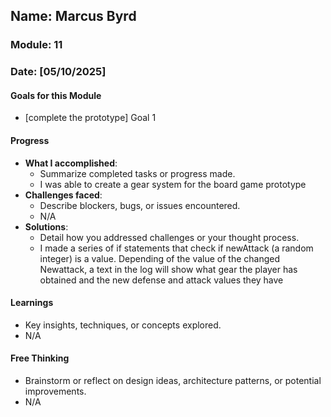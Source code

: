 
## Name: Marcus Byrd
### Module: 11

<!-- Repeat the below as needed-->
### Date: [05/10/2025]

#### Goals for this Module

- [complete the prototype] Goal 1



#### Progress
- **What I accomplished**:
  - Summarize completed tasks or progress made.
  - I was  able to create a gear system for the board game prototype 
- **Challenges faced**:
  - Describe blockers, bugs, or issues encountered.
  -  N/A
- **Solutions**:
  - Detail how you addressed challenges or your thought process.
  -  I made a series of if statements that check if newAttack (a random integer) is a value. Depending of the value of the changed Newattack, a text in the log will show what gear the player has obtained and the new defense and attack values they have

#### Learnings
- Key insights, techniques, or concepts explored.
-  N/A

#### Free Thinking
- Brainstorm or reflect on design ideas, architecture patterns, or potential improvements.
-  N/A


